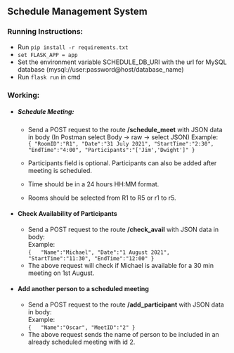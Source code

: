 Schedule Management System
------------------
### Running Instructions:

 - Run `pip install -r requirements.txt`
 - `set FLASK_APP = app`
 - Set the environment variable SCHEDULE\_DB\_URI with the url for MySQL database (mysql://user:password@host/database_name)
 - Run `flask run` in cmd


### Working:

 - ##### Schedule Meeting:

   - Send a POST request to the route <b>/schedule_meet</b> with JSON data in body (In Postman select Body -> raw -> select JSON)
     Example: <br/>
     `{
      "RoomID":"R1",
      "Date":"31 July 2021",
      "StartTime":"2:30",
      "EndTime":"4:00",
      "Participants":"['Jim','Dwight']"
     }`
 
   - Participants field is optional. Participants can also be added after meeting is scheduled.
   - Time should be in a 24 hours HH:MM format.
   - Rooms should be selected from R1 to R5 or r1 to r5.
 - #### Check Availability of Participants

   - Send a POST request to the route <b>/check_avail</b> with JSON data in body:
   </br> Example: </br>
    `{   "Name":"Michael",
    "Date":"1 August 2021",
    "StartTime":"11:30",
    "EndTime":"12:00"
}`
   - The above request will check if Michael is available for a 30 min meeting on 1st August.
   
 - #### Add another person to a scheduled meeting

   - Send a POST request to the route <b>/add_participant</b> with JSON data in body:
   </br> Example: </br>
    `{   "Name":"Oscar",
    "MeetID":"2"
}`
   - The above request sends the name of person to be included in an already scheduled meeting with id 2.
   
   


   
